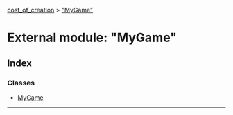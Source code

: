 [cost_of_creation](../README.md) > ["MyGame"](../modules/_mygame_.md)



# External module: "MyGame"

## Index

### Classes

* [MyGame](../classes/_mygame_.mygame.md)



---
